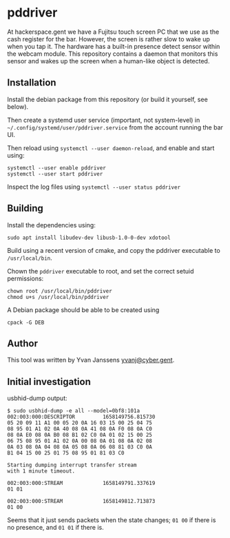 # pddriver

At hackerspace.gent we have a Fujitsu touch screen PC that we use as the cash register for the bar. However, the screen is rather slow to wake up when you tap it. The hardware has a built-in presence detect sensor within the webcam module. This repository contains a daemon that monitors this sensor and wakes up the screen when a human-like object is detected. 


## Installation

Install the debian package from this repository (or build it yourself, see below).

Then create a systemd user service (important, not system-level) in `~/.config/systemd/user/pddriver.service` from the account running the bar UI.

Then reload using `systemctl --user daemon-reload`, and enable and start using: 

    systemctl --user enable pddriver
    systemctl --user start pddriver

Inspect the log files using `systemctl --user status pddriver`

## Building

Install the dependencies using: 

    sudo apt install libudev-dev libusb-1.0-0-dev xdotool 

Build using a recent version of cmake, and copy the pddriver executable to `/usr/local/bin`.

Chown the `pddriver` executable to root, and set the correct setuid permissions:

    chown root /usr/local/bin/pddriver
    chmod u+s /usr/local/bin/pddriver 

A Debian package should be able to be created using 

    cpack -G DEB

## Author

This tool was written by Yvan Janssens <yvanj@cyber.gent>.

## Initial investigation

usbhid-dump output: 

    $ sudo usbhid-dump -e all --model=0bf8:101a
    002:003:000:DESCRIPTOR         1658149756.815730
    05 20 09 11 A1 00 05 20 0A 16 03 15 00 25 04 75
    08 95 01 A1 02 0A 40 08 0A 41 08 0A F0 08 0A C0
    08 0A E0 08 0A B0 08 B1 02 C0 0A 01 02 15 00 25
    06 75 08 95 01 A1 02 0A 00 08 0A 01 08 0A 02 08
    0A 03 08 0A 04 08 0A 05 08 0A 06 08 81 03 C0 0A
    B1 04 15 00 25 01 75 08 95 01 81 03 C0

    Starting dumping interrupt transfer stream
    with 1 minute timeout.

    002:003:000:STREAM             1658149791.337619
    01 01

    002:003:000:STREAM             1658149812.713873
    01 00

Seems that it just sends packets when the state changes; `01 00` if there is no presence, and `01 01` if there is. 